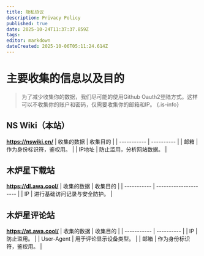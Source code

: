 ```yaml
---
title: 隐私协议
description: Privacy Policy
published: true
date: 2025-10-24T11:37:37.859Z
tags: 
editor: markdown
dateCreated: 2025-10-06T05:11:24.614Z
---
```


# 主要收集的信息以及目的

> 为了减少收集你的数据，我们尽可能的使用Github Oauth2登陆方式。这样可以不收集你的账户和密码，仅需要收集你的邮箱和IP。
{.is-info}

## NS Wiki（本站）
**https://nswiki.cn/**
| 收集的数据 | 收集目的 |
| ----------- | ---------- |
| 邮箱    | 作为身份标识符，鉴权用。 |
| IP地址  | 防止滥用，分析网站数据。 |

## 木炉星下载站
**https://dl.awa.cool/**
| 收集的数据 | 收集目的 |
| ----------- | --------------------- |
| IP          | 进行基础访问记录与安全防护。 |

## 木炉星评论站
**https://at.awa.cool/**
| 收集的数据 | 收集目的 |
| ----------- | ---------- |
| IP          | 防止滥用。 |
| User-Agent  | 用于评论显示设备类型。 |
| 邮箱         | 作为身份标识符，鉴权用。 |

